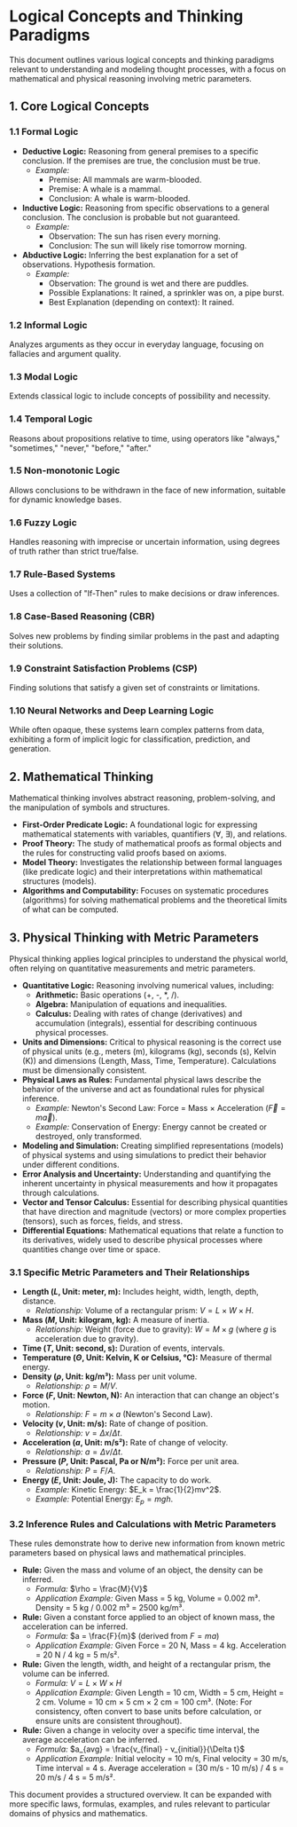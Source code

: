 # Logical Concepts and Thinking Paradigms

This document outlines various logical concepts and thinking paradigms relevant to understanding and modeling thought processes, with a focus on mathematical and physical reasoning involving metric parameters.

## 1. Core Logical Concepts

### 1.1 Formal Logic

*   **Deductive Logic:** Reasoning from general premises to a specific conclusion. If the premises are true, the conclusion must be true.
    *   *Example:*
        *   Premise: All mammals are warm-blooded.
        *   Premise: A whale is a mammal.
        *   Conclusion: A whale is warm-blooded.
*   **Inductive Logic:** Reasoning from specific observations to a general conclusion. The conclusion is probable but not guaranteed.
    *   *Example:*
        *   Observation: The sun has risen every morning.
        *   Conclusion: The sun will likely rise tomorrow morning.
*   **Abductive Logic:** Inferring the best explanation for a set of observations. Hypothesis formation.
    *   *Example:*
        *   Observation: The ground is wet and there are puddles.
        *   Possible Explanations: It rained, a sprinkler was on, a pipe burst.
        *   Best Explanation (depending on context): It rained.

### 1.2 Informal Logic

Analyzes arguments as they occur in everyday language, focusing on fallacies and argument quality.

### 1.3 Modal Logic

Extends classical logic to include concepts of possibility and necessity.

### 1.4 Temporal Logic

Reasons about propositions relative to time, using operators like "always," "sometimes," "never," "before," "after."

### 1.5 Non-monotonic Logic

Allows conclusions to be withdrawn in the face of new information, suitable for dynamic knowledge bases.

### 1.6 Fuzzy Logic

Handles reasoning with imprecise or uncertain information, using degrees of truth rather than strict true/false.

### 1.7 Rule-Based Systems

Uses a collection of "If-Then" rules to make decisions or draw inferences.

### 1.8 Case-Based Reasoning (CBR)

Solves new problems by finding similar problems in the past and adapting their solutions.

### 1.9 Constraint Satisfaction Problems (CSP)

Finding solutions that satisfy a given set of constraints or limitations.

### 1.10 Neural Networks and Deep Learning Logic

While often opaque, these systems learn complex patterns from data, exhibiting a form of implicit logic for classification, prediction, and generation.

## 2. Mathematical Thinking

Mathematical thinking involves abstract reasoning, problem-solving, and the manipulation of symbols and structures.

*   **First-Order Predicate Logic:** A foundational logic for expressing mathematical statements with variables, quantifiers ($\forall$, $\exists$), and relations.
*   **Proof Theory:** The study of mathematical proofs as formal objects and the rules for constructing valid proofs based on axioms.
*   **Model Theory:** Investigates the relationship between formal languages (like predicate logic) and their interpretations within mathematical structures (models).
*   **Algorithms and Computability:** Focuses on systematic procedures (algorithms) for solving mathematical problems and the theoretical limits of what can be computed.

## 3. Physical Thinking with Metric Parameters

Physical thinking applies logical principles to understand the physical world, often relying on quantitative measurements and metric parameters.

*   **Quantitative Logic:** Reasoning involving numerical values, including:
    *   **Arithmetic:** Basic operations (+, -, \*, /).
    *   **Algebra:** Manipulation of equations and inequalities.
    *   **Calculus:** Dealing with rates of change (derivatives) and accumulation (integrals), essential for describing continuous physical processes.
*   **Units and Dimensions:** Critical to physical reasoning is the correct use of physical units (e.g., meters (m), kilograms (kg), seconds (s), Kelvin (K)) and dimensions (Length, Mass, Time, Temperature). Calculations must be dimensionally consistent.
*   **Physical Laws as Rules:** Fundamental physical laws describe the behavior of the universe and act as foundational rules for physical inference.
    *   *Example:* Newton's Second Law: Force = Mass $\times$ Acceleration ($\vec{F} = m\vec{a}$).
    *   *Example:* Conservation of Energy: Energy cannot be created or destroyed, only transformed.
*   **Modeling and Simulation:** Creating simplified representations (models) of physical systems and using simulations to predict their behavior under different conditions.
*   **Error Analysis and Uncertainty:** Understanding and quantifying the inherent uncertainty in physical measurements and how it propagates through calculations.
*   **Vector and Tensor Calculus:** Essential for describing physical quantities that have direction and magnitude (vectors) or more complex properties (tensors), such as forces, fields, and stress.
*   **Differential Equations:** Mathematical equations that relate a function to its derivatives, widely used to describe physical processes where quantities change over time or space.

### 3.1 Specific Metric Parameters and Their Relationships

*   **Length ($L$, Unit: meter, m):** Includes height, width, length, depth, distance.
    *   *Relationship:* Volume of a rectangular prism: $V = L \times W \times H$.
*   **Mass ($M$, Unit: kilogram, kg):** A measure of inertia.
    *   *Relationship:* Weight (force due to gravity): $W = M \times g$ (where $g$ is acceleration due to gravity).
*   **Time ($T$, Unit: second, s):** Duration of events, intervals.
*   **Temperature ($\Theta$, Unit: Kelvin, K or Celsius, °C):** Measure of thermal energy.
*   **Density ($\rho$, Unit: kg/m³):** Mass per unit volume.
    *   *Relationship:* $\rho = M / V$.
*   **Force ($F$, Unit: Newton, N):** An interaction that can change an object's motion.
    *   *Relationship:* $F = m \times a$ (Newton's Second Law).
*   **Velocity ($v$, Unit: m/s):** Rate of change of position.
    *   *Relationship:* $v = \Delta x / \Delta t$.
*   **Acceleration ($a$, Unit: m/s²):** Rate of change of velocity.
    *   *Relationship:* $a = \Delta v / \Delta t$.
*   **Pressure ($P$, Unit: Pascal, Pa or N/m²):** Force per unit area.
    *   *Relationship:* $P = F / A$.
*   **Energy ($E$, Unit: Joule, J):** The capacity to do work.
    *   *Example:* Kinetic Energy: $E_k = \frac{1}{2}mv^2$.
    *   *Example:* Potential Energy: $E_p = mgh$.

### 3.2 Inference Rules and Calculations with Metric Parameters

These rules demonstrate how to derive new information from known metric parameters based on physical laws and mathematical principles.

*   **Rule:** Given the mass and volume of an object, the density can be inferred.
    *   *Formula:* $\rho = \frac{M}{V}$
    *   *Application Example:* Given Mass = 5 kg, Volume = 0.002 m³. Density = 5 kg / 0.002 m³ = 2500 kg/m³.
*   **Rule:** Given a constant force applied to an object of known mass, the acceleration can be inferred.
    *   *Formula:* $a = \frac{F}{m}$ (derived from $F=ma$)
    *   *Application Example:* Given Force = 20 N, Mass = 4 kg. Acceleration = 20 N / 4 kg = 5 m/s².
*   **Rule:** Given the length, width, and height of a rectangular prism, the volume can be inferred.
    *   *Formula:* $V = L \times W \times H$
    *   *Application Example:* Given Length = 10 cm, Width = 5 cm, Height = 2 cm. Volume = 10 cm $\times$ 5 cm $\times$ 2 cm = 100 cm³. (Note: For consistency, often convert to base units before calculation, or ensure units are consistent throughout).
*   **Rule:** Given a change in velocity over a specific time interval, the average acceleration can be inferred.
    *   *Formula:* $a_{avg} = \frac{v_{final} - v_{initial}}{\Delta t}$
    *   *Application Example:* Initial velocity = 10 m/s, Final velocity = 30 m/s, Time interval = 4 s. Average acceleration = (30 m/s - 10 m/s) / 4 s = 20 m/s / 4 s = 5 m/s².

This document provides a structured overview. It can be expanded with more specific laws, formulas, examples, and rules relevant to particular domains of physics and mathematics.